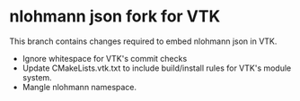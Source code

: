 # nlohmann json fork for VTK

This branch contains changes required to embed nlohmann json in VTK.

* Ignore whitespace for VTK's commit checks
* Update CMakeLists.vtk.txt to include build/install rules for
  VTK's module system.
* Mangle nlohmann namespace.
